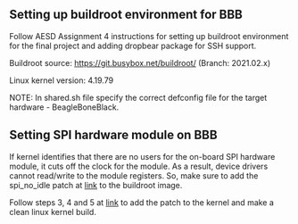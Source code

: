 ## Setting up buildroot environment for BBB

Follow AESD Assignment 4 instructions for setting up buildroot environment for the final project and adding dropbear package for SSH support.

Buildroot source: https://git.busybox.net/buildroot/ (Branch: 2021.02.x)

Linux kernel version: 4.19.79

NOTE: In shared.sh file specify the correct defconfig file for the target hardware - BeagleBoneBlack.

## Setting SPI hardware module on BBB

If kernel identifies that there are no users for the on-board SPI hardware module, it cuts off the clock for the module. As a result, device drivers cannot read/write to the module registers. So, make sure to add the spi_no_idle patch at [link](https://github.com/cu-ecen-aeld/final-project-SundarKrishnakumar/blob/master/base_external/patches/linux/spi_no_idle.patch) to the buildroot image.

Follow steps 3, 4 and 5 at [link](https://github.com/cu-ecen-aeld/buildroot-assignments-base/wiki/Beagle-Bone-Black-Devicetree-Hardware-Support) to add the patch to the kernel and make a clean linux kernel build.







